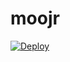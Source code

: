 # moojr
[![Deploy](https://www.herokucdn.com/deploy/button.png)](https://dashboard.heroku.com/new?template=https://github.com/sumerk56/moojr)
